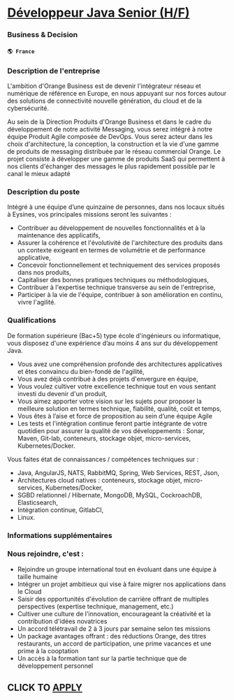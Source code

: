# [Développeur Java Senior (H/F)](https://www.remotewlb.com/apply/developpeur-java-senior-h-f-53533)  
### Business & Decision  
#### `🌎 France`  

### Description de l'entreprise

L'ambition d'Orange Business est de devenir l'intégrateur réseau et numérique de référence en Europe, en nous appuyant sur nos forces autour des solutions de connectivité nouvelle génération, du cloud et de la cybersécurité.  
  
Au sein de la Direction Produits d'Orange Business et dans le cadre du développement de notre activité Messaging, vous serez intégré à notre équipe Produit Agile composée de DevOps. Vous serez acteur dans les choix d'architecture, la conception, la construction et la vie d'une gamme de produits de messaging distribuée par le réseau commercial Orange. Le projet consiste à développer une gamme de produits SaaS qui permettent à nos clients d'échanger des messages le plus rapidement possible par le canal le mieux adapté

### Description du poste

Intégré à une équipe d’une quinzaine de personnes, dans nos locaux situés à Eysines, vos principales missions seront les suivantes :

  * Contribuer au développement de nouvelles fonctionnalités et à la maintenance des applicatifs,
  * Assurer la cohérence et l'évolutivité de l'architecture des produits dans un contexte exigeant en termes de volumétrie et de performance applicative,
  * Concevoir fonctionnellement et techniquement des services proposés dans nos produits,
  * Capitaliser des bonnes pratiques techniques ou méthodologiques,
  * Contribuer à l'expertise technique transverse au sein de l'entreprise,
  * Participer à la vie de l'équipe, contribuer à son amélioration en continu, vivre l'agilité.

### Qualifications

De formation supérieure (Bac+5) type école d'ingénieurs ou informatique, vous disposez d'une expérience d’au moins 4 ans sur du développement Java.

  * Vous avez une compréhension profonde des architectures applicatives et êtes convaincu du bien-fondé de l'agilité,
  * Vous avez déjà contribué à des projets d'envergure en équipe,
  * Vous voulez cultiver votre excellence technique tout en vous sentant investi du devenir d'un produit,
  * Vous aimez apporter votre vision sur les sujets pour proposer la meilleure solution en termes technique, fiabilité, qualité, coût et temps,
  * Vous êtes à l’aise et force de proposition au sein d’une équipe Agile
  * Les tests et l'intégration continue feront partie intégrante de votre quotidien pour assurer la qualité de vos développements : Sonar, Maven, Git-lab, conteneurs, stockage objet, micro-services, Kubernetes/Docker.

Vous faites état de connaissances / compétences techniques sur :

  * Java, AngularJS, NATS, RabbitMQ, Spring, Web Services, REST, Json,
  * Architectures cloud natives : conteneurs, stockage objet, micro-services, Kubernetes/Docker,
  * SGBD relationnel / Hibernate, MongoDB, MySQL, CockroachDB, Elasticsearch,
  * Intégration continue, GitlabCI,
  * Linux.

### Informations supplémentaires

### Nous rejoindre, c'est :

  * Rejoindre un groupe international tout en évoluant dans une équipe à taille humaine
  * Intégrer un projet ambitieux qui vise à faire migrer nos applications dans le Cloud
  * Saisir des opportunités d'évolution de carrière offrant de multiples perspectives (expertise technique, management, etc.)
  * Cultiver une culture de l'innovation, encourageant la créativité et la contribution d'idées novatrices
  * Un accord télétravail de 2 à 3 jours par semaine selon tes missions
  * Un package avantages offrant : des réductions Orange, des titres restaurants, un accord de participation, une prime vacances et une prime à la cooptation
  * Un accès à la formation tant sur la partie technique que de développement personnel

  
## CLICK TO [APPLY](https://www.remotewlb.com/apply/developpeur-java-senior-h-f-53533)

